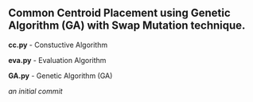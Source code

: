 ## Common Centroid Placement using Genetic Algorithm (GA) with Swap Mutation technique. 

**cc.py** - Constuctive Algorithm 

**eva.py** - Evaluation Algorithm 

**GA.py** - Genetic Algorithm (GA)

*an initial commit*
